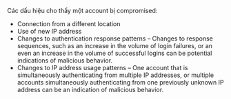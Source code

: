 Các dấu hiệu cho thấy một account bị compromised:

- Connection from a different location
- Use of new IP address
- Changes to authentication response patterns – Changes to response sequences, such as an increase in the volume of login failures, or an even an increase in the volume of successful logins can be potential indications of malicious behavior.
- Changes to IP address usage patterns – One account that is simultaneously authenticating from multiple IP addresses, or multiple accounts simultaneously authenticating from one previously unknown IP address can be an indication of malicious behavior.
